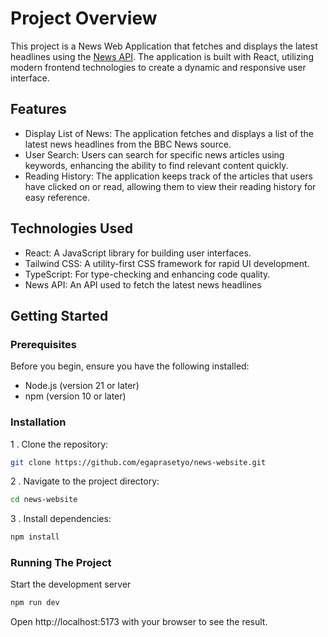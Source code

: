# Project Overview

This project is a News Web Application that fetches and displays the latest headlines using the [News API](https://newsapi.org/). The application is built with React, utilizing modern frontend technologies to create a dynamic and responsive user interface.

## Features

- Display List of News: The application fetches and displays a list of the latest news headlines from the BBC News source.
- User Search: Users can search for specific news articles using keywords, enhancing the ability to find relevant content quickly.
- Reading History: The application keeps track of the articles that users have clicked on or read, allowing them to view their reading history for easy reference.

## Technologies Used

- React: A JavaScript library for building user interfaces.
- Tailwind CSS: A utility-first CSS framework for rapid UI development.
- TypeScript: For type-checking and enhancing code quality.
- News API: An API used to fetch the latest news headlines

## Getting Started

### Prerequisites

Before you begin, ensure you have the following installed:

- Node.js (version 21 or later)
- npm (version 10 or later)

### Installation

1 . Clone the repository:

```sh
git clone https://github.com/egaprasetyo/news-website.git
```

2 . Navigate to the project directory:

```sh
cd news-website
```

3 . Install dependencies:

```sh
npm install
```

### Running The Project

Start the development server

```sh
npm run dev
```

Open http://localhost:5173 with your browser to see the result.
